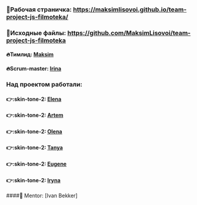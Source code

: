 ### :small_orange_diamond:Рабочая страничка: https://maksimlisovoi.github.io/team-project-js-filmoteka/

### :small_orange_diamond:Исходные файлы: https://github.com/MaksimLisovoi/team-project-js-filmoteka

#### :fire:Тимлид: [Maksim](https://github.com/MaksimLisovoi)

#### :fire:Scrum-master: [Irina](https://github.com/Iryna1320)

### Над проектом работали:

#### :point_right::skin-tone-2: [Elena](https://github.com/ElenaKononenko)

#### :point_right::skin-tone-2: [Artem](https://github.com/Matviienko-Artem)

#### :point_right::skin-tone-2: [Olena](https://github.com/leness)

#### :point_right::skin-tone-2: [Tanya](https://github.com/Tetiana-Lykhovei)

#### :point_right::skin-tone-2: [Eugene](https://github.com/Eugene-36)

#### :point_right::skin-tone-2: [Iryna](https://github.com/Iryna1320)

####:small_orange_diamond: Mentor: [Ivan Bekker]
